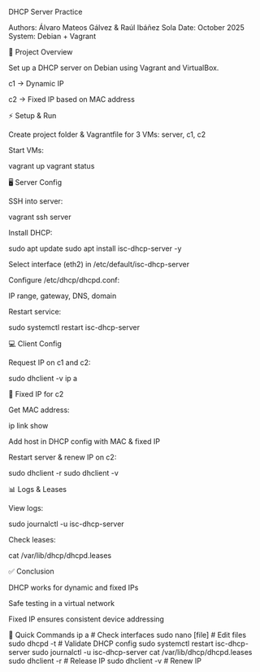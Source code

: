 DHCP Server Practice

Authors: Álvaro Mateos Gálvez & Raúl Ibáñez Sola
Date: October 2025
System: Debian + Vagrant

🔹 Project Overview

Set up a DHCP server on Debian using Vagrant and VirtualBox.

c1 → Dynamic IP

c2 → Fixed IP based on MAC address

⚡ Setup & Run

Create project folder & Vagrantfile for 3 VMs: server, c1, c2

Start VMs:

vagrant up
vagrant status

🖥️ Server Config

SSH into server:

vagrant ssh server


Install DHCP:

sudo apt update
sudo apt install isc-dhcp-server -y


Select interface (eth2) in /etc/default/isc-dhcp-server

Configure /etc/dhcp/dhcpd.conf:

IP range, gateway, DNS, domain

Restart service:

sudo systemctl restart isc-dhcp-server

💻 Client Config

Request IP on c1 and c2:

sudo dhclient -v
ip a

📌 Fixed IP for c2

Get MAC address:

ip link show


Add host in DHCP config with MAC & fixed IP

Restart server & renew IP on c2:

sudo dhclient -r
sudo dhclient -v

📊 Logs & Leases

View logs:

sudo journalctl -u isc-dhcp-server


Check leases:

cat /var/lib/dhcp/dhcpd.leases

✅ Conclusion

DHCP works for dynamic and fixed IPs

Safe testing in a virtual network

Fixed IP ensures consistent device addressing

🔧 Quick Commands
ip a                   # Check interfaces
sudo nano [file]        # Edit files
sudo dhcpd -t           # Validate DHCP config
sudo systemctl restart isc-dhcp-server
sudo journalctl -u isc-dhcp-server
cat /var/lib/dhcp/dhcpd.leases
sudo dhclient -r        # Release IP
sudo dhclient -v        # Renew IP
